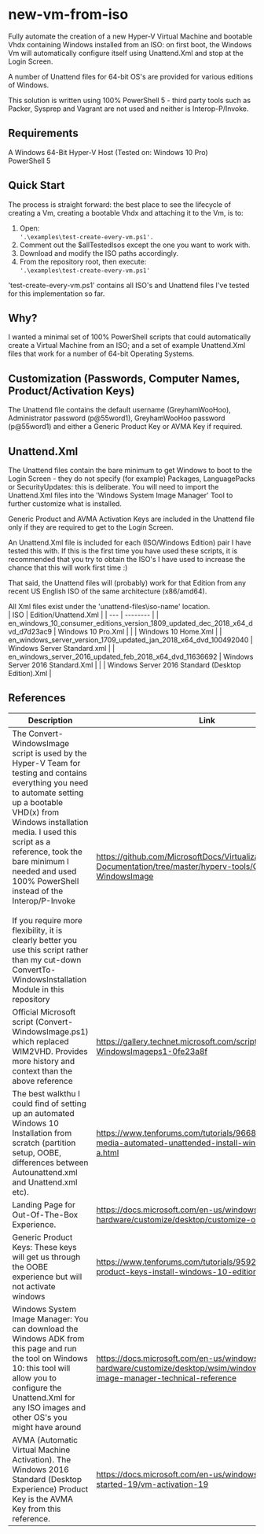 # new-vm-from-iso
Fully automate the creation of a new Hyper-V Virtual Machine and bootable Vhdx containing Windows installed from an ISO: on first boot, the Windows Vm will automatically configure itself using Unattend.Xml and stop at the Login Screen. 

A number of Unattend files for 64-bit OS's are provided for various editions of Windows.

This solution is written using 100% PowerShell 5 - third party tools such as Packer, Sysprep and Vagrant are not used and neither is Interop-P/Invoke. 


## Requirements
A Windows 64-Bit Hyper-V Host (Tested on: Windows 10 Pro)<br>
PowerShell 5


## Quick Start
The process is straight forward: the best place to see the lifecycle of creating a Vm, creating a bootable Vhdx and attaching it to the Vm, is to:
1. Open:<br>
<code>'.\examples\test-create-every-vm.ps1'. </code>
2. Comment out the $allTestedIsos except the one you want to work with. 
3. Download and modify the ISO paths accordingly. 
4. From the repository root, then execute:<br>
<code>'.\examples\test-create-every-vm.ps1'</code>

'test-create-every-vm.ps1' contains all ISO's and Unattend files I've tested for this implementation so far. 


## Why?
I wanted a minimal set of 100% PowerShell scripts that could automatically create a Virtual Machine from an ISO; and a set of example Unattend.Xml files that work for a number of 64-bit Operating Systems.


## Customization (Passwords, Computer Names, Product/Activation Keys)
The Unattend file contains the default username (GreyhamWooHoo), Administrator password (p@55word1), GreyhamWooHoo password (p@55word1) and either a Generic Product Key or AVMA Key if required.


## Unattend.Xml
The Unattend files contain the bare minimum to get Windows to boot to the Login Screen - they do not specify (for example) Packages, LanguagePacks or SecurityUpdates: this is deliberate. You will need to import the Unattend.Xml files into the 'Windows System Image Manager' Tool to further customize what is installed. 

Generic Product and AVMA Activation Keys are included in the Unattend file only if they are required to get to the Login Screen. 

An Unattend.Xml file is included for each (ISO/Windows Edition) pair I have tested this with. If this is the first time you have used these scripts, it is recommended that you try to obtain the ISO's I have used to increase the chance that this will work first time :) 

That said, the Unattend files will (probably) work for that Edition from any recent US English ISO of the same architecture (x86/amd64). 

All Xml files exist under the 'unattend-files\\iso-name' location. <br>
| ISO | Edition/Unattend.Xml  |
| --- | -------- |
| en_windows_10_consumer_editions_version_1809_updated_dec_2018_x64_dvd_d7d23ac9 | Windows 10 Pro.Xml |
| | Windows 10 Home.Xml |
| en_windows_server_version_1709_updated_jan_2018_x64_dvd_100492040 | Windows Server Standard.xml |
| en_windows_server_2016_updated_feb_2018_x64_dvd_11636692 | Windows Server 2016 Standard.Xml |
|  | Windows Server 2016 Standard (Desktop Edition).Xml |

## References
| Description | Link |
| ----------- | ---- |
| The Convert-WindowsImage script is used by the Hyper-V Team for testing and contains everything you need to automate setting up a bootable VHD(x) from Windows installation media. I used this script as a reference, took the bare minimum I needed and used 100% PowerShell instead of the Interop/P-Invoke<br><br>If you require more flexibility, it is clearly better you use this script rather than my cut-down ConvertTo-WindowsInstallation Module in this repository | https://github.com/MicrosoftDocs/Virtualization-Documentation/tree/master/hyperv-tools/Convert-WindowsImage |
| Official Microsoft script (Convert-WindowsImage.ps1) which replaced WIM2VHD. Provides more history and context than the above reference | https://gallery.technet.microsoft.com/scriptcenter/Convert-WindowsImageps1-0fe23a8f |
| The best walkthu I could find of setting up an automated Windows 10 Installation from scratch (partition setup, OOBE, differences between Autounattend.xml and Unattend.xml etc). | https://www.tenforums.com/tutorials/96683-create-media-automated-unattended-install-windows-10-a.html |
| Landing Page for Out-Of-The-Box Experience. | https://docs.microsoft.com/en-us/windows-hardware/customize/desktop/customize-oobe |
| Generic Product Keys: These keys will get us through the OOBE experience but will not activate windows | https://www.tenforums.com/tutorials/95922-generic-product-keys-install-windows-10-editions.html |
| Windows System Image Manager: You can download the Windows ADK from this page and run the tool on Windows 10: this tool will allow you to configure the Unattend.Xml for any ISO images and other OS's you might have around | https://docs.microsoft.com/en-us/windows-hardware/customize/desktop/wsim/windows-system-image-manager-technical-reference |
| AVMA (Automatic Virtual Machine Activation). The Windows 2016 Standard (Desktop Experience) Product Key is the AVMA Key from this reference. | https://docs.microsoft.com/en-us/windows-server/get-started-19/vm-activation-19 |
